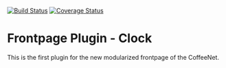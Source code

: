 [![Build Status](https://travis-ci.org/coffeenet/coffeenet-frontpage-plugin-clock.svg?branch=master)](https://travis-ci.org/coffeenet/coffeenet-frontpage-plugin-clock)
[![Coverage Status](https://coveralls.io/repos/github/coffeenet/coffeenet-frontpage-plugin-clock/badge.svg?branch=master)](https://coveralls.io/github/coffeenet/coffeenet-frontpage-plugin-clock?branch=master)

# Frontpage Plugin - Clock

This is the first plugin for the new modularized 
frontpage of the CoffeeNet.
